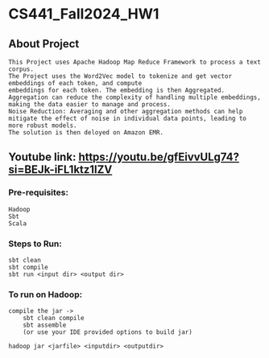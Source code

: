 # CS441_Fall2024_HW1

## About Project
    This Project uses Apache Hadoop Map Reduce Framework to process a text corpus.
    The Project uses the Word2Vec model to tokenize and get vector embeddings of each token, and compute 
    embeddings for each token. The embedding is then Aggregated.
    Aggregation can reduce the complexity of handling multiple embeddings, making the data easier to manage and process.
    Noise Reduction: Averaging and other aggregation methods can help mitigate the effect of noise in individual data points, leading to more robust models.
    The solution is then deloyed on Amazon EMR.
     

## Youtube link: https://youtu.be/gfEivvULg74?si=BEJk-iFL1ktz1IZV

### Pre-requisites:
    Hadoop
    Sbt
    Scala
    
### Steps to Run:
    sbt clean 
    sbt compile 
    sbt run <input dir> <output dir>

### To run on Hadoop:
    compile the jar ->
        sbt clean compile
        sbt assemble
        (or use your IDE provided options to build jar)

    hadoop jar <jarfile> <inputdir> <outputdir>